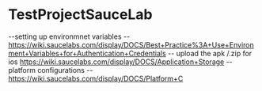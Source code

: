 # TestProjectSauceLab
--setting up environmnet variables --
https://wiki.saucelabs.com/display/DOCS/Best+Practice%3A+Use+Environment+Variables+for+Authentication+Credentials
-- upload the apk /.zip for ios 
https://wiki.saucelabs.com/display/DOCS/Application+Storage
-- platform configurations --
https://wiki.saucelabs.com/display/DOCS/Platform+C


